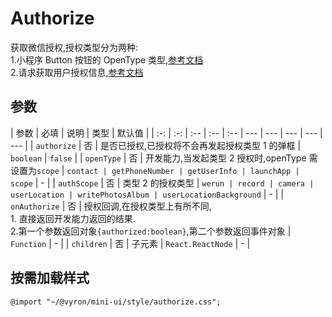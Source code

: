 # Authorize

获取微信授权,授权类型分为两种:  
1.小程序 Button 按钮的 OpenType 类型,[参考文档](https://developers.weixin.qq.com/miniprogram/dev/component/button.html)  
2.请求获取用户授权信息,[参考文档](https://developers.weixin.qq.com/miniprogram/dev/framework/open-ability/authorize.html)

## 参数

| 参数 | 必填 | 说明 | 类型 | 默认值 |
| :-: | :-: | :-- | :-- | :-- | --- | --- | --- | --- | --- |
| `authorize` | 否 | 是否已授权,已授权将不会再发起授权类型 1 的弹框 | `boolean` | `false` |
| `openType` | 否 | 开发能力,当发起类型 2 授权时,openType 需设置为`scope` | `contact | getPhoneNumber | getUserInfo | launchApp | scope` | - |
| `authScope` | 否 | 类型 2 的授权类型 | `werun | record | camera | userLocation | writePhotosAlbum | userLocationBackground` | - |
| `onAuthorize` | 否 | 授权回调,在授权类型上有所不同,<br>1. 直接返回开发能力返回的结果.<br>2.第一个参数返回对象`{authorized:boolean}`,第二个参数返回事件对象 | `Function` | - |
| `children` | 否 | 子元素 | `React.ReactNode` | - |

## 按需加载样式

```less
@import "~/@vyron/mini-ui/style/authorize.css";
```
